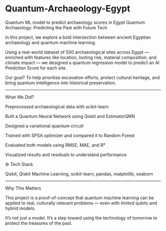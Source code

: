 # Quantum-Archaeology-Egypt
Quantum ML model to predict archaeology scores in Egypt
 Quantum Archaeology: Predicting the Past with Future Tech

In this project, we explore a bold intersection between ancient Egyptian archaeology and quantum machine learning.

Using a real-world dataset of 500 archaeological sites across Egypt — enriched with features like location, looting risk, material composition, and climate impact — we designed a quantum regression model to predict an AI Prediction Score for each site.

Our goal?
To help prioritize excavation efforts, protect cultural heritage, and bring quantum intelligence into historical preservation.


---

What We Did?

Preprocessed archaeological data with scikit-learn

Built a Quantum Neural Network using Qiskit and EstimatorQNN

Designed a variational quantum circuit 

Trained with SPSA optimizer and compared it to Random Forest

Evaluated both models using RMSE, MAE, and R²

Visualized results and residuals to understand performance



⚙ Tech Stack

Qiskit, Qiskit Machine Learning, scikit-learn, pandas, matplotlib, seaborn



---

 Why This Matters

This project is a proof-of-concept that quantum machine learning can be applied to real, culturally relevant problems — even with limited qubits and hybrid models.

It’s not just a model. It’s a step toward using the technology of tomorrow to protect the treasures of the past.
